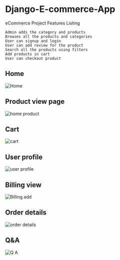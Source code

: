 # Django-E-commerce-App

eCommerce Project Features Listing

    Admin adds the category and products
    Browses all the products and categories
    User can signup and login
    User can add review for the product
    Search all the products using filters
    Add products in cart
    User can checkout product

## Home
![Home](https://user-images.githubusercontent.com/28469673/104103617-4a1b2b80-52cd-11eb-9248-034b4cf8e9f0.JPG)

## Product view page

![home product](https://user-images.githubusercontent.com/28469673/104103518-c2352180-52cc-11eb-9058-aa741a9b3a48.JPG)

## Cart

![cart](https://user-images.githubusercontent.com/28469673/104103645-6a4aea80-52cd-11eb-8f49-e472668f1dff.JPG)

## User profile

![user profile](https://user-images.githubusercontent.com/28469673/104103656-864e8c00-52cd-11eb-8838-b3b7ba85350f.JPG)

## Billing view

![Billing add](https://user-images.githubusercontent.com/28469673/104103672-a1b99700-52cd-11eb-9685-1e47eab4e1e7.JPG)

## Order details
![order details](https://user-images.githubusercontent.com/28469673/104103688-ba29b180-52cd-11eb-9826-961c53982d28.JPG)

## Q&A

![Q A](https://user-images.githubusercontent.com/28469673/104103702-cf9edb80-52cd-11eb-8fa5-ee1330b0eba4.png)

